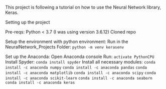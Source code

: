 This project is following a tutorial on how to use the Neural Network library, Keras.

Setting up the project

Pre-reqs:
Python < 3.7 (I was using version 3.6.12)
Cloned repo

Setup the environment with python environment:
Run in the NeuralNetwork_Projects Folder: `python -m venv kerasenv`

Set up the Anaconda:
    Open Anaconda console
    Run: `activate PythonCPU`
    Install Spyder: `conda install spyder`
    Install all necessary modules:
        `conda install -c anaconda numpy`
        `conda install -c anaconda pandas`
        `conda install -c anaconda matplotlib`
        `conda install -c anaconda scipy`
        `conda install -c anaconda scikit-learn`
        `conda install -c anaconda seaborn`
        `conda install -c anaconda keras`
